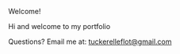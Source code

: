 Welcome!

Hi and welcome to my portfolio



Questions? Email me at:
[tuckerelleflot@gmail.com](mailto:tuckerelleflot@gmail.com)
